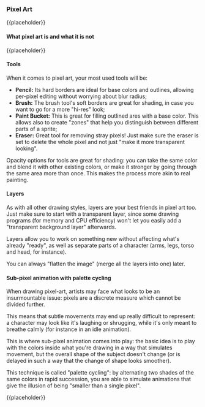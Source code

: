 ### Pixel Art

{{placeholder}}

<!-- TODO: talk about pixel art, etc...-->

#### What pixel art is and what it is not

{{placeholder}}

<!-- TODO: Talk how pixel art is a mean, and it's more than just a "style" -->

#### Tools

When it comes to pixel art, your most used tools will be:

- **Pencil:** Its hard borders are ideal for base colors and outlines, allowing per-pixel editing without worrying about blur radius;
- **Brush:** The brush tool's soft borders are great for shading, in case you want to go for a more "hi-res" look;
- **Paint Bucket:** This is great for filling outlined ares with a base color. This allows also to create "zones" that help you distinguish between different parts of a sprite;
- **Eraser:** Great tool for removing stray pixels! Just make sure the eraser is set to delete the whole pixel and not just "make it more transparent looking".

Opacity options for tools are great for shading: you can take the same color and blend it with other existing colors, or make it stronger by going through the same area more than once. This makes the process more akin to real painting.

#### Layers

As with all other drawing styles, layers are your best friends in pixel art too. Just make sure to start with a transparent layer, since some drawing programs (for memory and CPU efficiency) won't let you easily add a "transparent background layer" afterwards.

Layers allow you to work on something new without affecting what's already "ready", as well as separate parts of a character (arms, legs, torso and head, for instance).

You can always "flatten the image" (merge all the layers into one) later.

#### Sub-pixel animation with palette cycling

When drawing pixel-art, artists may face what looks to be an insurmountable issue: pixels are a discrete measure which cannot be divided further.

This means that subtle movements may end up really difficult to represent: a character may look like it's laughing or shrugging, while it's only meant to breathe calmly (for instance in an idle animation).

This is where sub-pixel animation comes into play: the basic idea is to play with the colors inside what you're drawing in a way that simulates movement, but the overall shape of the subject doesn't change (or is delayed in such a way that the change of shape looks smoother).

This technique is called "palette cycling": by alternating two shades of the same colors in rapid succession, you are able to simulate animations that give the illusion of being "smaller than a single pixel".

{{placeholder}}

<!-- TODO: Style of animation where the "outlines" don't move, but the color change in the internal pixels can give illusion of sub-pixel movement -->
